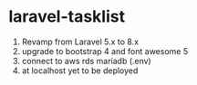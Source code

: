 # laravel-tasklist
1. Revamp from Laravel 5.x to 8.x
1. upgrade to bootstrap 4 and font awesome 5
1. connect to aws rds mariadb (.env)
1. at localhost yet to be deployed
